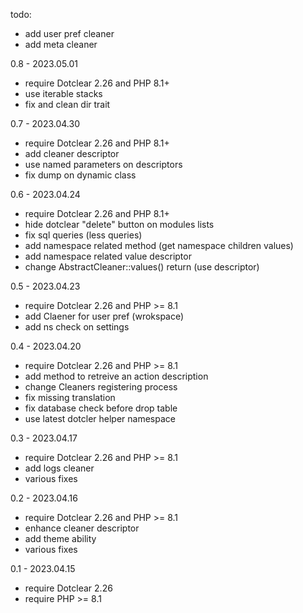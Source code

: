 todo:
- add user pref cleaner
- add meta cleaner

0.8 - 2023.05.01
- require Dotclear 2.26 and PHP 8.1+
- use iterable stacks
- fix and clean dir trait

0.7 - 2023.04.30
- require Dotclear 2.26 and PHP 8.1+
- add cleaner descriptor
- use named parameters on descriptors
- fix dump on dynamic class

0.6 - 2023.04.24
- require Dotclear 2.26 and PHP 8.1+
- hide dotclear "delete" button on modules lists
- fix sql queries (less queries)
- add namespace related method (get namespace children values)
- add namespace related value descriptor
- change AbstractCleaner::values() return (use descriptor)

0.5 - 2023.04.23
- require Dotclear 2.26 and PHP >= 8.1
- add Claener for user pref (wrokspace)
- add ns check on settings

0.4 - 2023.04.20
- require Dotclear 2.26 and PHP >= 8.1
- add method to retreive an action description
- change Cleaners registering process
- fix missing translation
- fix database check before drop table
- use latest dotcler helper namespace

0.3 - 2023.04.17
- require Dotclear 2.26 and PHP >= 8.1
- add logs cleaner
- various fixes

0.2 - 2023.04.16
- require Dotclear 2.26 and PHP >= 8.1
- enhance cleaner descriptor
- add theme ability
- various fixes

0.1 - 2023.04.15
- require Dotclear 2.26
- require PHP >= 8.1
